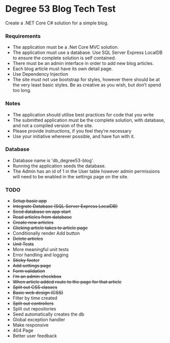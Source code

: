 # Degree 53 Blog Tech Test

Create a .NET Core C# solution for a simple blog.

### Requirements

* The application must be a .Net Core MVC solution.
* The application must use a database. Use SQL Server Express LocalDB to ensure the complete solution is self contained.
* There must be an admin interface in order to add new blog articles.
* Each blog article must have its own detail page.
* Use Dependency Injection
* The site must not use bootstrap for styles, however there should be at the very least basic styles. Be as creative as you wish, but don’t spend too long.

### Notes

* The application should utilise best practices for code that you write
* The submitted application must be the complete solution, with database, and not a compiled version of the site.
* Please provide instructions, if you feel they’re necessary
* Use your initiative wherever possible, and have fun with it.

### Database

* Database name is 'db_degree53-blog'.
* Running the application seeds the database.
* The Admin has an id of 1 in the User table however admin permissions will need to be enabled in the settings page on the site.

### TODO

* ~~Setup basic app~~
* ~~Integrate Database (SQL Server Express LocalDB)~~
* ~~Seed database on app start~~
* ~~Read articles from database~~
* ~~Create new articles~~
* ~~Clicking article takes to article page~~
* Conditionally render Add button
* ~~Delete articles~~
* ~~Unit Tests~~
* More meaningful unit tests
* Error handling and logging
* ~~Sticky footer~~
* ~~Add settings page~~
* ~~Form validation~~
* ~~I'm an admin checkbox~~
* ~~When article added route to the page for that article~~
* ~~Split out CSS classes~~
* ~~Basic web design (CSS)~~
* Filter by time created
* ~~Split out controllers~~
* Split out repositories
* Seed automatically creates the db
* Global exception handler
* Make responsive
* 404 Page
* Better user feedback
